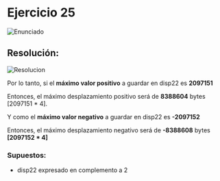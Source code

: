 # Ejercicio 25

![Enunciado](https://github.com/Lukas-De-Angelis-Riva/Estructura-Assembly/blob/master/Ejercicio25/Enunciado.JPG)


## Resolución:
![Resolucion](https://github.com/Lukas-De-Angelis-Riva/Estructura-Assembly/blob/master/Ejercicio25/ResolucionEj25.png)



Por lo tanto, si el **máximo valor positivo** a guardar en disp22 es **2097151**

Entonces, el máximo desplazamiento positivo será de **8388604** bytes [2097151 * 4].

Y como el **máximo valor negativo** a guardar en disp22 es **-2097152**

Entonces, el máximo desplazamiento negativo será de **-8388608** bytes **[2097152 * 4]**

### Supuestos: 
* disp22 expresado en complemento a 2
